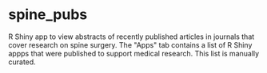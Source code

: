 # spine_pubs

R Shiny app to view abstracts of recently published articles in journals that
cover research on spine surgery. The "Apps" tab contains a list of R Shiny appps
that were published to support medical research. This list is manually curated.
